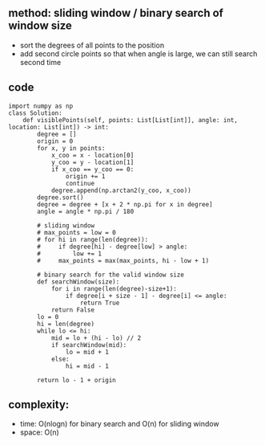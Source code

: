 ## method: sliding window / binary search of window size
- sort the degrees of all points to the position
- add second circle points so that when angle is large, we can still search second time

## code
```
import numpy as np
class Solution:
    def visiblePoints(self, points: List[List[int]], angle: int, location: List[int]) -> int:
        degree = []
        origin = 0
        for x, y in points:
            x_coo = x - location[0]
            y_coo = y - location[1]
            if x_coo == y_coo == 0:
                origin += 1
                continue
            degree.append(np.arctan2(y_coo, x_coo))
        degree.sort()
        degree = degree + [x + 2 * np.pi for x in degree]
        angle = angle * np.pi / 180
        
        # sliding window
        # max_points = low = 0
        # for hi in range(len(degree)):
        #     if degree[hi] - degree[low] > angle:
        #         low += 1
        #     max_points = max(max_points, hi - low + 1)

        # binary search for the valid window size
        def searchWindow(size):
            for i in range(len(degree)-size+1):
                if degree[i + size - 1] - degree[i] <= angle:
                    return True
            return False
        lo = 0
        hi = len(degree)
        while lo <= hi:
            mid = lo + (hi - lo) // 2
            if searchWindow(mid):
                lo = mid + 1
            else:
                hi = mid - 1
        
        return lo - 1 + origin
```

## complexity:
- time: O(nlogn) for binary search and O(n) for sliding window
- space: O(n)
